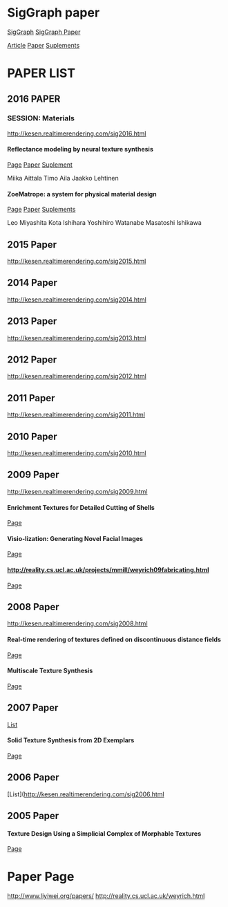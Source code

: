 # SigGraph paper

[SigGraph](http://www.siggraph.org/)
[SigGraph Paper](http://www.siggraph.org/sites/default/files/siggraph-2016-papers-open-access.html)

[Article]()
[Paper]()
[Suplements]()
# PAPER LIST
## 2016 PAPER
### SESSION: Materials
http://kesen.realtimerendering.com/sig2016.html

#### Reflectance modeling by neural texture synthesis
[Page](http://dl.acm.org/authorize.cfm?key=N17237)
[Paper]()
[Suplement]()

Miika Aittala Timo Aila Jaakko Lehtinen 

#### ZoeMatrope: a system for physical material design
[Page](http://dl.acm.org/authorize.cfm?key=N17238)
[Paper]()
[Suplements]()

Leo Miyashita Kota Ishihara Yoshihiro Watanabe Masatoshi Ishikawa 

## 2015 Paper
http://kesen.realtimerendering.com/sig2015.html
## 2014 Paper
http://kesen.realtimerendering.com/sig2014.html
## 2013 Paper
http://kesen.realtimerendering.com/sig2013.html
## 2012 Paper
http://kesen.realtimerendering.com/sig2012.html
## 2011 Paper
http://kesen.realtimerendering.com/sig2011.html
## 2010 Paper
http://kesen.realtimerendering.com/sig2010.html

## 2009 Paper
http://kesen.realtimerendering.com/sig2009.html

#### Enrichment Textures for Detailed Cutting of Shells
[Page]()
#### Visio-lization: Generating Novel Facial Images
[Page](http://dl.acm.org/citation.cfm?doid=1531326.1531363)

#### http://reality.cs.ucl.ac.uk/projects/mmill/weyrich09fabricating.html
[Page](http://reality.cs.ucl.ac.uk/projects/mmill/weyrich09fabricating.html)

## 2008 Paper
http://kesen.realtimerendering.com/sig2008.html

#### Real-time rendering of textures defined on discontinuous distance fields
[Page](http://www.cs.nyu.edu/~parilov/normdscnt.html)

#### Multiscale Texture Synthesis
[Page](http://www.cs.columbia.edu/cg/mts/)

## 2007 Paper
[List](http://kesen.realtimerendering.com/sig2007.html)

#### Solid Texture Synthesis from 2D Exemplars
[Page](http://johanneskopf.de/publications/solid/index.html)

## 2006 Paper
[List](http://kesen.realtimerendering.com/sig2006.html


## 2005 Paper
#### Texture Design Using a Simplicial Complex of Morphable Textures
[Page](http://graphics.ucsd.edu/~matthias/publications.htm)





# Paper Page
http://www.liyiwei.org/papers/
http://reality.cs.ucl.ac.uk/weyrich.html


